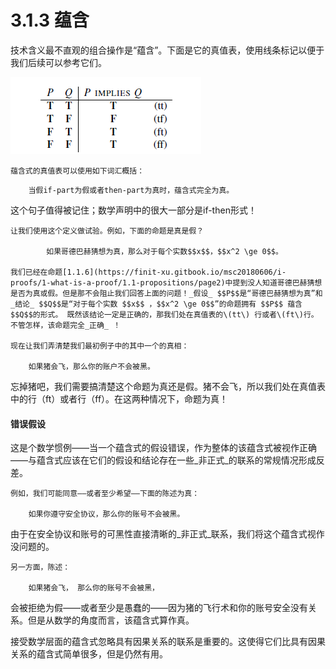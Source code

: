 # 3.1.3 蕴含

技术含义最不直观的组合操作是“蕴含”。下面是它的真值表，使用线条标记以便于我们后续可以参考它们。

![&#x6CA1;&#x6709;&#x627E;&#x5230;&#x5982;&#x4F55;&#x5728;gitbook&#x521B;&#x5EFA;&#x771F;&#x503C;&#x8868;&#xFF0C;&#x622A;&#x56FE;&#x66FF;&#x4EE3;](../../../.gitbook/assets/image%20%289%29.png)

    蕴含式的真值表可以使用如下词汇概括：

```text
    当假if-part为假或者then-part为真时，蕴含式完全为真。
```

这个句子值得被记住；数学声明中的很大一部分是if-then形式！

    让我们使用这个定义做试验。例如，下面的命题是真是假？

            如果哥德巴赫猜想为真，那么对于每个实数$$x$$，$$x^2 \ge 0$$。 

    我们已经在命题[1.1.6](https://finit-xu.gitbook.io/msc20180606/i-proofs/1-what-is-a-proof/1.1-propositions/page2)中提到没人知道哥德巴赫猜想是否为真或假。但是那不会阻止我们回答上面的问题！_假设_ $$P$$是“哥德巴赫猜想为真”和_结论_ $$Q$$是“对于每个实数 $$x$$ ，$$x^2 \ge 0$$”的命题拥有 $$P$$ 蕴含 $$Q$$的形式。 既然该结论一定是正确的，那我们处在真值表的\(tt\) 行或者\(ft\)行。不管怎样，该命题完全_正确_ ！

    现在让我们弄清楚我们最初例子中的其中一个的真相：

        如果猪会飞，那么你的账户不会被黑。

忘掉猪吧，我们需要搞清楚这个命题为真还是假。猪不会飞，所以我们处在真值表中的行（ft）或者行（ff）。在这两种情况下，命题为真！

#### 错误假设

这是个数学惯例——当一个蕴含式的假设错误，作为整体的该蕴含式被视作正确——与蕴含式应该在它们的假设和结论存在一些_非正式_的联系的常规情况形成反差。

    例如，我们可能同意——或者至少希望——下面的陈述为真：

        如果你遵守安全协议，那么你的账号不会被黑。

由于在安全协议和账号的可黑性直接清晰的_非正式_联系，我们将这个蕴含式视作没问题的。

    另一方面，陈述：

        如果猪会飞， 那么你的账号不会被黑，

会被拒绝为假——或者至少是愚蠢的——因为猪的飞行术和你的账号安全没有关系。但是从数学的角度而言，该蕴含式算作真。

接受数学层面的蕴含式忽略具有因果关系的联系是重要的。这使得它们比具有因果关系的蕴含式简单很多，但是仍然有用。



